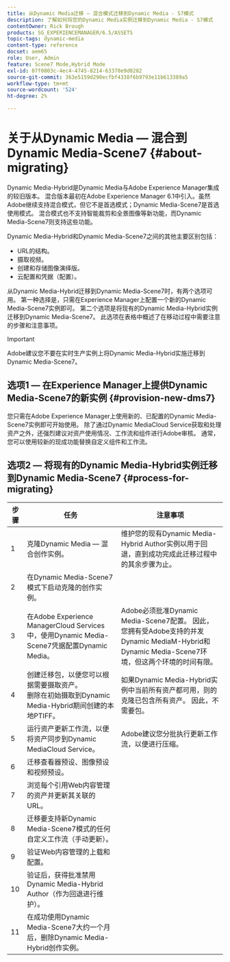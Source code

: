 ```yaml
---
title: 从Dynamic Media迁移 — 混合模式迁移到Dynamic Media - S7模式
description: 了解如何将您的Dynamic Media实例迁移到Dynamic Media - S7模式
contentOwner: Rick Brough
products: SG_EXPERIENCEMANAGER/6.5/ASSETS
topic-tags: dynamic-media
content-type: reference
docset: aem65
role: User, Admin
feature: Scene7 Mode,Hybrid Mode
exl-id: 07f0803c-4ec4-4745-8214-63370e9d0282
source-git-commit: 363e5159d290ecfbf4338f6b9793e11b613389a5
workflow-type: tm+mt
source-wordcount: '524'
ht-degree: 2%

---
```


# 关于从Dynamic Media — 混合到Dynamic Media-Scene7 {#about-migrating}

Dynamic Media-Hybrid是Dynamic Media与Adobe Experience Manager集成的较旧版本。 混合版本最初在Adobe Experience Manager 6.1中引入。虽然Adobe继续支持混合模式，但它不是首选模式；Dynamic Media-Scene7是首选使用模式。 混合模式也不支持智能裁剪和全景图像等新功能，而Dynamic Media-Scene7则支持这些功能。

Dynamic Media-Hybrid和Dynamic Media-Scene7之间的其他主要区别包括：

* URL的结构。
* 摄取视频。
* 创建和存储图像演绎版。
* 云配置和凭据（配置）。

从Dynamic Media-Hybrid迁移到Dynamic Media-Scene7时，有两个选项可用。 第一种选择是，只需在Experience Manager上配置一个新的Dynamic Media-Scene7实例即可。 第二个选项是将现有的Dynamic Media-Hybrid实例迁移到Dynamic Media-Scene7。 此选项在表格中概述了在移动过程中需要注意的步骤和注意事项。

>[!IMPORTANT]
>
>Adobe建议您不要在实时生产实例上将Dynamic Media-Hybrid实施迁移到Dynamic Media-Scene7。

## 选项1 — 在Experience Manager上提供Dynamic Media-Scene7的新实例 {#provision-new-dms7}

您只需在Adobe Experience Manager上使用新的、已配置的Dynamic Media-Scene7实例即可开始使用。 除了通过Dynamic MediaCloud Service获取和处理资产之外，还强烈建议对资产使用情况、工作流和组件进行Adobe审核。 通常，您可以使用较新的现成功能替换自定义组件和工作流。

## 选项2 — 将现有的Dynamic Media-Hybrid实例迁移到Dynamic Media-Scene7 {#process-for-migrating}

| 步骤 | 任务 | 注意事项 |
|---|---|---|
| 1 | 克隆Dynamic Media — 混合创作实例。 | 维护您的现有Dynamic Media-Hybrid Author实例以用于回退，直到成功完成此迁移过程中的其余步骤为止。 |
| 2 | 在Dynamic Media-Scene7模式下启动克隆的创作实例。 |  |
| 3 | 在Adobe Experience ManagerCloud Services中，使用Dynamic Media-Scene7凭据配置Dynamic Media。 | Adobe必须批准Dynamic Media-Scene7配置。 因此，您拥有受Adobe支持的并发Dynamic MediaM-Hybrid和Dynamic Media-Scene7环境，但这两个环境的时间有限。 |
| 4 | 创建迁移包，以便您可以根据需要摄取资产。<br>删除在初始摄取到Dynamic Media-Hybrid期间创建的本地PTIFF。 | 如果Dynamic Media-Hybrid实例中当前所有资产都可用，则的克隆已包含所有资产。 因此，不需要包。 |
| 5 | 运行资产更新工作流，以便将资产同步到Dynamic MediaCloud Service。 | Adobe建议您分批执行更新工作流，以便进行压缩。 |
| 6 | 迁移查看器预设、图像预设和视频预设。 |  |
| 7 | 浏览每个引用Web内容管理的资产并更新其关联的URL。 |  |
| 8 | 迁移要支持新Dynamic Media-Scene7模式的任何自定义工作流（手动更新）。 |  |
| 9 | 验证Web内容管理的上载和配置。 |  |
| 10 | 验证后，获得批准禁用Dynamic Media-Hybrid Author（作为回退进行维护）。 |  |
| 11 | 在成功使用Dynamic Media-Scene7大约一个月后，删除Dynamic Media-Hybrid创作实例。 |  |
